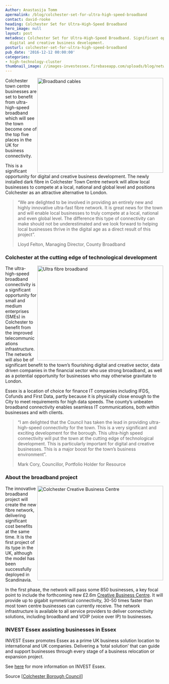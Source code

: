 ```yaml
---
Author: Anastasija Tomm
apermalink: /blog/colchester-set-for-ultra-high-speed-broadband
contact: david-rooke
heading: Colchester Set for Ultra-High-Speed Broadband
hero_image: null
layout: post
metadesc: Colchester Set for Ultra-High-Speed Broadband. Significant opportunity for
  digital and creative business development.
posturl: colchester-set-for-ultra-high-speed-broadband
pub_date: '2016-12-12 00:00:00'
categories:
- high-technology-cluster
thumbnail_image: //images-investessex.firebaseapp.com/uploads/blog/network_cabels_165.jpg
---
```


<p><img alt='Broadband cables' src='//images-investessex.firebaseapp.com/uploads/blog/network_cabels_700.jpg' style='width: 400px; height: 300px; margin-left: 2px; margin-right: 2px; float: right;'/>Colchester town centre businesses are set to benefit from ultra-high-speed broadband which will see the town become one of the top five places in the UK for business connectivity.</p><p>This is a significant opportunity for digital and creative business development. The newly installed dark fibre in Colchester Town Centre network will allow local businesses to compete at a local, national and global level and positions Colchester as an attractive alternative to London.</p><blockquote><p>“We are delighted to be involved in providing an entirely new and highly innovative ultra-fast fibre network. It is great news for the town and will enable local businesses to truly compete at a local, national and even global level. The difference this type of connectivity can make should not be underestimated and we look forward to helping local businesses thrive in the digital age as a direct result of this project”.</p><p>Lloyd Felton, Managing Director, County Broadband</p></blockquote><h3>Colchester at the cutting edge of technological development</h3><p><img alt='Ultra fibre broadband' src='//images-investessex.firebaseapp.com/uploads/about/UFBB_400.jpg' style='width: 400px; height: 300px; margin-left: 2px; margin-right: 2px; float: right;'/>The ultra-high-speed broadband connectivity is a significant opportunity for small and medium enterprises (SMEs) in Colchester to benefit from the improved telecommunications infrastructure. The network will also be of significant benefit to the town’s flourishing digital and creative sector, data driven companies in the financial sector who use strong broadband, as well as a potential opportunity for businesses who may otherwise gravitate to London.</p><p>Essex is a location of choice for finance IT companies including IFDS, Cofunds and First Data, partly because it is physically close enough to the City to meet requirements for high data speeds. The county’s unbeaten broadband connectivity enables seamless IT communications, both within businesses and with clients.</p><blockquote><p>“I am delighted that the Council has taken the lead in providing ultra-high-speed connectivity for the town. This is a very significant and exciting development for the borough. This ultra-high speed connectivity will put the town at the cutting edge of technological development. This is particularly important for digital and creative businesses. This is a major boost for the town’s business environment”.</p><p>Mark Cory, Councillor, Portfolio Holder for Resource</p></blockquote><h3>About the broadband project</h3><p><img alt='Colchester Creative Business Centre' src='//images-investessex.firebaseapp.com/uploads/about/Tps_400.jpg' style='width: 400px; height: 299px; margin-left: 2px; margin-right: 2px; float: right;'/>The innovative broadband project will create the new fibre network, delivering significant cost benefits at the same time. It is the first project of its type in the UK, although the model has been successfully deployed in Scandinavia.  </p><p>In the first phase, the network will pass some 850 businesses, a key focal point to include the forthcoming new £2.6m <a href='new-business-space-with-unrivalled-ultrafast-broadband-connectivity#.WEqZktKLSM8' target='_blank'>Creative Business Centre</a>. It will provide up to gigabit symmetrical connectivity, 30-50 times faster than most town centre businesses can currently receive. The network infrastructure is available to all service providers to deliver connectivity solutions, including broadband and VOIP (voice over IP) to businesses.</p><h3>INVEST Essex assisting businesses in Essex</h3><p>INVEST Essex promotes Essex as a prime UK business solution location to international and UK companies. Delivering a ‘total solution’ that can guide and support businesses through every stage of a business relocation or expansion project.</p><p>See <a href='../index.html' target='_blank'>here</a> for more information on INVEST Essex.</p><p>Source [<a href='http://www.colchester.gov.uk/article/19512/Colchester-Set-for-Ultra-High-Speed-Broadband' target='_blank'>Colchester Borough Council</a>]</p>
